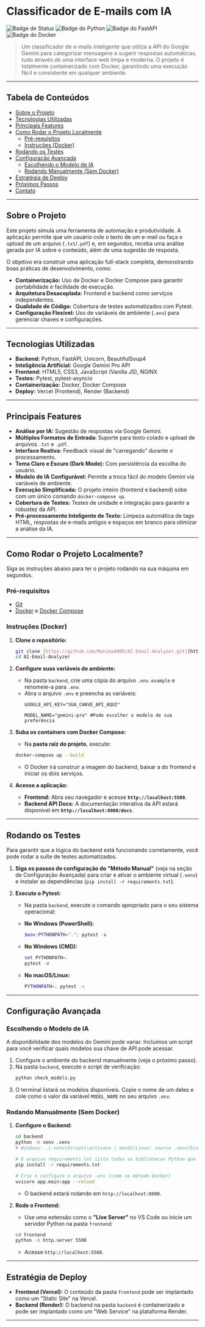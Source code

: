 # Classificador de E-mails com IA 

![Badge de Status](https://img.shields.io/badge/status-funcional-brightgreen)
![Badge do Python](https://img.shields.io/badge/Python-3.11+-blue.svg)
![Badge do FastAPI](https://img.shields.io/badge/FastAPI-0.100+-green.svg)
![Badge do Docker](https://img.shields.io/badge/Docker-conteinerizado-blue)


> Um classificador de e-mails inteligente que utiliza a API do Google Gemini para categorizar mensagens e sugerir respostas automáticas, tudo através de uma interface web limpa e moderna. O projeto é totalmente containerizado com Docker, garantindo uma execução fácil e consistente em qualquer ambiente.


---

## Tabela de Conteúdos

* [Sobre o Projeto](#-sobre-o-projeto)
* [Tecnologias Utilizadas](#-tecnologias-utilizadas)
* [Principais Features](#-principais-features)
* [Como Rodar o Projeto Localmente](#-como-rodar-o-projeto-localmente)
  * [Pré-requisitos](#pré-requisitos)
  * [Instruções (Docker)](#instruções-docker)
* [Rodando os Testes](#-rodando-os-testes)
* [Configuração Avançada](#-configuração-avançada)
  * [Escolhendo o Modelo de IA](#escolhendo-o-modelo-de-ia)
  * [Rodando Manualmente (Sem Docker)](#rodando-manualmente-sem-docker)
* [Estratégia de Deploy](#-estratégia-de-deploy)
* [Próximos Passos](#-próximos-passos)
* [Contato](#-contato)

---

## Sobre o Projeto

Este projeto simula uma ferramenta de automação e produtividade. A aplicação permite que um usuário cole o texto de um e-mail ou faça o upload de um arquivo (`.txt`/`.pdf`) e, em segundos, receba uma análise gerada por IA sobre o conteúdo, além de uma sugestão de resposta.

O objetivo era construir uma aplicação full-stack completa, demonstrando boas práticas de desenvolvimento, como:
* **Containerização:** Uso de Docker e Docker Compose para garantir portabilidade e facilidade de execução.
* **Arquitetura Desacoplada:** Frontend e backend como serviços independentes.
* **Qualidade de Código:** Cobertura de testes automatizados com Pytest.
* **Configuração Flexível:** Uso de variáveis de ambiente (`.env`) para gerenciar chaves e configurações.

---

## Tecnologias Utilizadas

* **Backend:** Python, FastAPI, Uvicorn, BeautifulSoup4
* **Inteligência Artificial:** Google Gemini Pro API
* **Frontend:** HTML5, CSS3, JavaScript (Vanilla JS), NGINX
* **Testes:** Pytest, pytest-asyncio
* **Containerização:** Docker, Docker Compose
* **Deploy:** Vercel (Frontend), Render (Backend)

---

## Principais Features

* **Análise por IA:** Sugestão de respostas via Google Gemini.
* **Múltiplos Formatos de Entrada:** Suporte para texto colado e upload de arquivos `.txt` e `.pdf`.
* **Interface Reativa:** Feedback visual de "carregando" durante o processamento.
* **Tema Claro e Escuro (Dark Mode):** Com persistência da escolha do usuário.
* **Modelo de IA Configurável:** Permite a troca fácil do modelo Gemini via variáveis de ambiente.
* **Execução Simplificada:** O projeto inteiro (frontend e backend) sobe com um único comando `docker-compose up`.
* **Cobertura de Testes:** Testes de unidade e integração para garantir a robustez da API.
* **Pré-processamento Inteligente de Texto:** Limpeza automática de tags HTML, respostas de e-mails antigos e espaços em branco para otimizar a análise da IA.

---

## Como Rodar o Projeto Localmente?

Siga as instruções abaixo para ter o projeto rodando na sua máquina em segundos.

### Pré-requisitos
* [Git](https://git-scm.com/)
* [Docker](https://www.docker.com/products/docker-desktop/) e [Docker Compose](https://docs.docker.com/compose/install/)

### Instruções (Docker)

1.  **Clone o repositório:**
    ```bash
    git clone [https://github.com/Manima4000/AI-Email-Analyzer.git](https://github.com/Manima4000/AI-Email-Analyzer.git)
    cd AI-Email-Analyzer
    ```

2.  **Configure suas variáveis de ambiente:**
    * Na pasta `backend`, crie uma cópia do arquivo `.env.example` e renomeie-a para `.env`.
    * Abra o arquivo `.env` e preencha as variáveis:
        ```env
        GOOGLE_API_KEY="SUA_CHAVE_API_AQUI"

        MODEL_NAME="gemini-pro" #Pode escolher o modelo de sua preferência
        ```

3.  **Suba os containers com Docker Compose:**
    * Na **pasta raiz do projeto**, execute:
    ```bash
    docker-compose up --build
    ```
    * O Docker irá construir a imagem do backend, baixar a do frontend e iniciar os dois serviços.

4.  **Acesse a aplicação:**
    * **Frontend:** Abra seu navegador e acesse **`http://localhost:5500`**.
    * **Backend API Docs:** A documentação interativa da API estará disponível em **`http://localhost:8000/docs`**.

---

## Rodando os Testes

Para garantir que a lógica do backend está funcionando corretamente, você pode rodar a suíte de testes automatizados.

1.  **Siga os passos de configuração do "Método Manual"** (veja na seção de Configuração Avançada) para criar e ativar o ambiente virtual (`.venv`) e instalar as dependências (`pip install -r requirements.txt`).

2.  **Execute o Pytest:**
    * Na pasta `backend`, execute o comando apropriado para o seu sistema operacional:

    * **No Windows (PowerShell):**
        ```powershell
        $env:PYTHONPATH="."; pytest -v
        ```

    * **No Windows (CMD):**
        ```powershell
        set PYTHONPATH=.
        pytest -v
        ```

    * **No macOS/Linux:**
        ```bash
        PYTHONPATH=. pytest -v
        ```

---

## Configuração Avançada

### Escolhendo o Modelo de IA
A disponibilidade dos modelos do Gemini pode variar. Incluímos um script para você verificar quais modelos sua chave de API pode acessar.

1.  Configure o ambiente do backend manualmente (veja o próximo passo).
2.  Na pasta `backend`, execute o script de verificação:
    ```bash
    python check_models.py
    ```
3.  O terminal listará os modelos disponíveis. Copie o nome de um deles e cole como o valor da variável `MODEL_NAME` no seu arquivo `.env`.

### Rodando Manualmente (Sem Docker)

1.  **Configure o Backend:**
    ```bash
    cd backend
    python -m venv .venv
    # Windows: .\.venv\Scripts\activate | macOS/Linux: source .venv/bin/activate

    # O arquivo requirements.txt lista todas as bibliotecas Python que o projeto precisa.
    pip install -r requirements.txt

    # Crie e configure o arquivo .env (como no método Docker)
    uvicorn app.main:app --reload
    ```
    * O backend estará rodando em `http://localhost:8000`.

2.  **Rode o Frontend:**
    * Use uma extensão como o **"Live Server"** no VS Code ou inicie um servidor Python na pasta `frontend`:
    ```bash
    cd frontend
    python -m http.server 5500
    ```
    * Acesse `http://localhost:5500`.

---

## Estratégia de Deploy

* **Frontend (Vercel):** O conteúdo da pasta `frontend` pode ser implantado como um "Static Site" na Vercel.
* **Backend (Render):** O backend na pasta `backend` é containerizado e pode ser implantado como um "Web Service" na plataforma Render.

---

